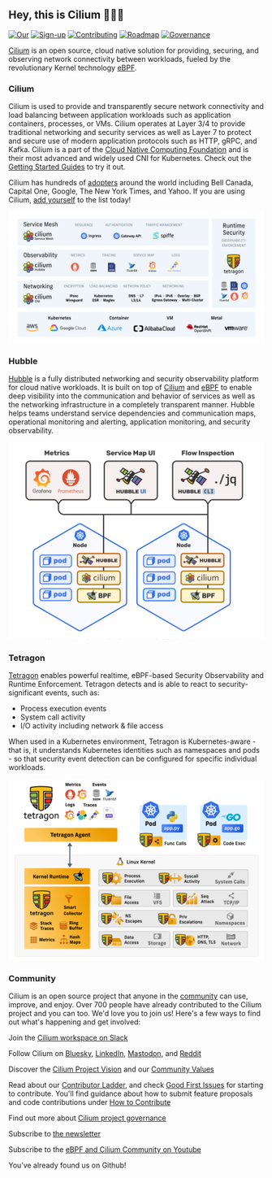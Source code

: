 ## Hey, this is Cilium 🐝🐝🐝

[![Our](https://img.shields.io/static/v1?label=Our&message=Website&color=blue)](https://cilium.io/)
[![Sign-up](https://img.shields.io/static/v1?label=Sign-up&message=for%20news&color=red)](https://cilium.io/newsletter)
[![Contributing](https://img.shields.io/static/v1?label=Contributing&message=Guide&color=brightgreen)](https://cilium.io/get-involved)
[![Roadmap](https://img.shields.io/static/v1?label=Roadmap&message=public&color=blueviolet)](https://docs.cilium.io/en/latest/community/roadmap/)
[![Governance](https://img.shields.io/static/v1?label=Governance&message=and%20Maintainers&color=yellow)](https://github.com/cilium/community/blob/main/GOVERNANCE.md)



[Cilium](https://cilium.io/) is an open source, cloud native solution for providing, securing, and observing network connectivity between workloads, fueled by the revolutionary Kernel technology [eBPF](https://ebpf.io/).

### Cilium

Cilium is used to provide and transparently secure network connectivity and load balancing between application workloads such as application containers, processes, or VMs. Cilium operates at Layer 3/4 to provide traditional networking and security services as well as Layer 7 to protect and secure use of modern application protocols such as HTTP, gRPC, and Kafka. Cilium is a part of the [Cloud Native Computing Foundation](https://www.cncf.io/) and is their most advanced and widely used CNI for Kubernetes. Check out the [Getting Started Guides](https://docs.cilium.io/en/stable/gettingstarted/) to try it out.

Cilium has hundreds of [adopters](https://cilium.io/adopters) around the world including Bell Canada, Capital One, Google, The New York Times, and Yahoo. If you are using Cilium, [add yourself](https://github.com/cilium/cilium/blob/main/USERS.md) to the list today!

<img src="https://github.com/cilium/cilium/blob/main/Documentation/images/cilium-overview.png" alt="Cilium overview diagram" width="800">

### Hubble

[Hubble](https://github.com/cilium/hubble) is a fully distributed networking and security observability platform for cloud native workloads. It is built on top of [Cilium](https://github.com/cilium/cilium) and [eBPF](https://ebpf.io/) to enable deep visibility into the communication and behavior of services as well as the networking infrastructure in a completely transparent manner. Hubble helps teams understand service dependencies and communication maps, operational monitoring and alerting, application monitoring, and security observability.

<img src="https://github.com/cilium/hubble/raw/main/Documentation/images/hubble_arch.png" alt="Hubble overview diagram" width="800">

### Tetragon

[Tetragon](https://github.com/cilium/tetragon) enables powerful realtime, eBPF-based Security Observability and Runtime Enforcement. Tetragon detects and is able to react to security-significant events, such as:



* Process execution events
* System call activity
* I/O activity including network & file access

When used in a Kubernetes environment, Tetragon is Kubernetes-aware - that is, it understands Kubernetes identities such as namespaces and pods - so that security event detection can be configured for specific individual workloads.

<img src="https://github.com/cilium/tetragon/raw/main/docs/static/images/smart_observability.png" alt="Tetragon Overview Diagram" width="800">

### Community

Cilium is an open source project that anyone in the [community](https://github.com/cilium/community) can use, improve, and enjoy. Over 700 people have already contributed to the Cilium project and you can too. We'd love you to join us! Here's a few ways to find out what's happening and get involved:

Join the [Cilium workspace on Slack](https://slack.cilium.io)

Follow Cilium on [Bluesky](https://bsky.app/profile/cilium.io), [LinkedIn](https://www.linkedin.com/company/cilium/), [Mastodon](https://fosstodon.org/@cilium), and [Reddit](https://www.reddit.com/r/cilium/)

Discover the [Cilium Project Vision](https://github.com/cilium/community/blob/main/VISION.md) and our [Community Values](https://github.com/cilium/community/blob/main/VALUES.md)

Read about our [Contributor Ladder](https://github.com/cilium/community/blob/main/CONTRIBUTOR-LADDER.md), and check [Good First Issues](https://github.com/orgs/cilium/projects/3/views/1) for starting to contribute. You'll find guidance about how to submit feature proposals and code contributions under [How to Contribute](https://docs.cilium.io/en/stable/contributing/development/contributing_guide/) 

Find out more about [Cilium project governance](https://github.com/cilium/community/blob/main/GOVERNANCE.md) 

Subscribe to [the newsletter](https://cilium.io/newsletter)

Subscribe to the [eBPF and Cilium Community on Youtube](https://www.youtube.com/channel/UCJFUxkVQTBJh3LD1wYBWvuQ)

You’ve already found us on Github!
